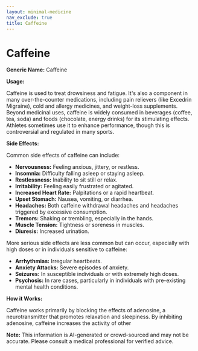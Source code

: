 ```yaml
---
layout: minimal-medicine
nav_exclude: true
title: Caffeine
---
```


# Caffeine

**Generic Name:** Caffeine

**Usage:**

Caffeine is used to treat drowsiness and fatigue.  It's also a component in many over-the-counter medications, including pain relievers (like Excedrin Migraine), cold and allergy medicines, and weight-loss supplements.  Beyond medicinal uses, caffeine is widely consumed in beverages (coffee, tea, soda) and foods (chocolate, energy drinks) for its stimulating effects.  Athletes sometimes use it to enhance performance, though this is controversial and regulated in many sports.

**Side Effects:**

Common side effects of caffeine can include:

* **Nervousness:** Feeling anxious, jittery, or restless.
* **Insomnia:** Difficulty falling asleep or staying asleep.
* **Restlessness:** Inability to sit still or relax.
* **Irritability:** Feeling easily frustrated or agitated.
* **Increased Heart Rate:** Palpitations or a rapid heartbeat.
* **Upset Stomach:** Nausea, vomiting, or diarrhea.
* **Headaches:**  Both caffeine withdrawal headaches and headaches triggered by excessive consumption.
* **Tremors:** Shaking or trembling, especially in the hands.
* **Muscle Tension:**  Tightness or soreness in muscles.
* **Diuresis:** Increased urination.


More serious side effects are less common but can occur, especially with high doses or in individuals sensitive to caffeine:

* **Arrhythmias:** Irregular heartbeats.
* **Anxiety Attacks:** Severe episodes of anxiety.
* **Seizures:**  In susceptible individuals or with extremely high doses.
* **Psychosis:** In rare cases, particularly in individuals with pre-existing mental health conditions.


**How it Works:**

Caffeine works primarily by blocking the effects of adenosine, a neurotransmitter that promotes relaxation and sleepiness. By inhibiting adenosine, caffeine increases the activity of other

**Note:** This information is AI-generated or crowd-sourced and may not be accurate. Please consult a medical professional for verified advice.